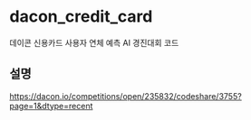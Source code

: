 # dacon_credit_card
데이콘 신용카드 사용자 연체 예측 AI 경진대회 코드

## 설명
https://dacon.io/competitions/open/235832/codeshare/3755?page=1&dtype=recent
